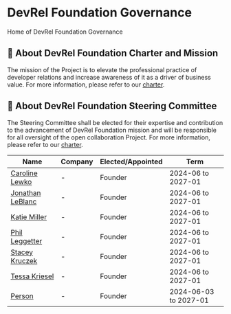 # DevRel Foundation Governance
Home of DevRel Foundation Governance

## 📝 About DevRel Foundation Charter and Mission

The mission of the Project is to elevate the professional practice of developer relations and increase awareness of it as a driver of business value. For more information, please refer to our [charter]().

## 🧭 About DevRel Foundation Steering Committee 

The Steering Committee shall be elected for their expertise and contribution to the advancement of DevRel Foundation mission and will be responsible for all oversight of the open collaboration Project. For more information, please refer to our [charter]().

| Name | Company | Elected/Appointed | Term |
| --- | --- | --- | --- |
| [Caroline Lewko]() | - | Founder| 2024-06 to 2027-01 |
| [Jonathan LeBlanc]() | - | Founder | 2024-06 to 2027-01 |
| [Katie Miller]() | - | Founder | 2024-06 to 2027-01 |
| [Phil Leggetter]() | - | Founder | 2024-06 to 2027-01 |
| [Stacey Kruczek]() | - | Founder | 2024-06 to 2027-01 |
| [Tessa Kriesel]() | - | Founder | 2024-06 to 2027-01 |
| [Person]() | - | Founder | 2024-06-03 to 2027-01 |

